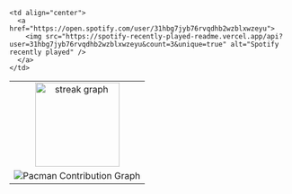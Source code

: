 <table>
  <tr>
    <!-- Streak à esquerda -->
    <td align="center">
      <img src="https://streak-stats.demolab.com?user=drygs&locale=en&mode=daily&theme=aura&hide_border=true&border_radius=5&date_format=j%20M%5B%20Y%5D&order=3" height="150" alt="streak graph" />
    </td>

    <td align="center">
      <a href="https://open.spotify.com/user/31hbg7jyb76rvqdhb2wzblxwzeyu">
        <img src="https://spotify-recently-played-readme.vercel.app/api?user=31hbg7jyb76rvqdhb2wzblxwzeyu&count=3&unique=true" alt="Spotify recently played" />
      </a>
    </td>
  </tr>

  <!-- Pacman embaixo -->
  <tr>
    <td colspan="2" align="center">
      <img src="https://github-readme-stats.vercel.app/api/pacman/?username=drygs&theme=radical" alt="Pacman Contribution Graph" />
    </td>
  </tr>
</table>
